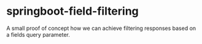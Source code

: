 # springboot-field-filtering
A small proof of concept how we can achieve filtering responses based on a fields query parameter.
